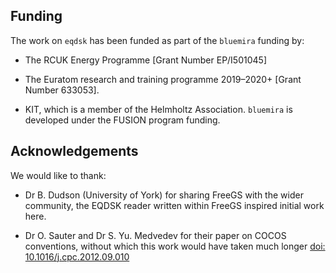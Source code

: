 ## Funding

The work on ``eqdsk`` has been funded as part of the ``bluemira`` funding by:

* The RCUK Energy Programme [Grant Number EP/I501045]

* The Euratom research and training programme 2019–2020+ [Grant Number 633053].

* KIT, which is a member of the Helmholtz Association. ``bluemira`` is developed under the FUSION program funding.

## Acknowledgements

We would like to thank:

* Dr B. Dudson (University of York) for sharing FreeGS with the wider community,
the EQDSK reader written within FreeGS inspired initial work here.

* Dr O. Sauter and Dr S. Yu. Medvedev for their paper on COCOS conventions,
without which this work would have taken much longer [doi: 10.1016/j.cpc.2012.09.010](https://dx.doi.org/10.1016/j.cpc.2012.09.010)
